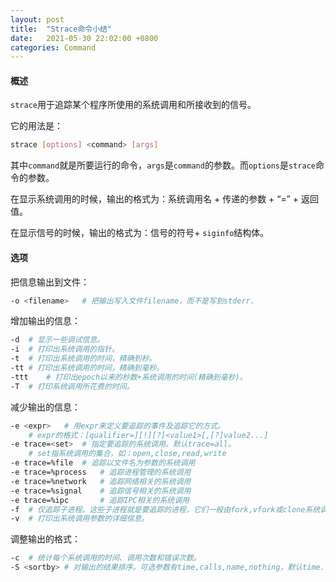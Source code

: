 ```yaml
---
layout: post
title:  "Strace命令小结"
date:   2021-05-30 22:02:00 +0800
categories: Command
---
```


#### 概述

`strace`用于追踪某个程序所使用的系统调用和所接收到的信号。

<!-- more -->

它的用法是：

```bash
strace [options] <command> [args]
```

其中`command`就是所要运行的命令，`args`是`command`的参数。而`options`是`strace`命令的参数。

在显示系统调用的时候，输出的格式为：系统调用名 + 传递的参数 + “=” + 返回值。

在显示信号的时候，输出的格式为：信号的符号+ `siginfo`结构体。

#### 选项

把信息输出到文件：

```bash
-o <filename>	# 把输出写入文件filename，而不是写到stderr.
```

增加输出的信息：

```bash
-d	# 显示一些调试信息。
-i	# 打印出系统调用的指针。
-t	# 打印出系统调用的时间，精确到秒。
-tt	# 打印出系统调用的时间，精确到毫秒。
-ttt	# 打印出epoch以来的秒数+系统调用的时间(精确到毫秒)。
-T	# 打印系统调用所花费的时间。
```

减少输出的信息：

```bash
-e <expr>	# 用expr来定义要追踪的事件及追踪它的方式。
	# expr的格式：[qualifier=][!][?]<value1>[,[?]value2...]
-e trace=<set>	# 指定要追踪的系统调用。默认trace=all。
	# set指系统调用的集合，如：open,close,read,write
-e trace=%file	# 追踪以文件名为参数的系统调用
-e trace=%process	# 追踪进程管理的系统调用
-e trace=%network	# 追踪网络相关的系统调用
-e trace=%signal	# 追踪信号相关的系统调用
-e trace=%ipc		# 追踪IPC相关的系统调用
-f	# 仅追踪子进程。这些子进程就是要追踪的进程，它们一般由fork,vfork或clone系统调用创建。
-v	# 打印出系统调用参数的详细信息。
```

调整输出的格式：

```bash
-c	# 统计每个系统调用的时间、调用次数和错误次数。
-S <sortby>	# 对输出的结果排序。可选参数有time,calls,name,nothing，默认time.
```

